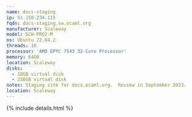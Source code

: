 ```yaml
---
name: docs-staging
ip: 51.158.234.115
fqdn: docs-staging.sw.ocaml.org
manufacturer: Scaleway
model: SCW-PRO2-M
os: Ubuntu 22.04.2
threads: 16
processor: 'AMD EPYC 7543 32-Core Processor'
memory: 64GB
location: Scaleway
disks:
  - 18GB virtual disk
  - 230GB virtual disk
notes: Staging site for docs.ocaml.org.  Review in September 2023.
location: Scaleway
---
```

{% include details.html %} 


